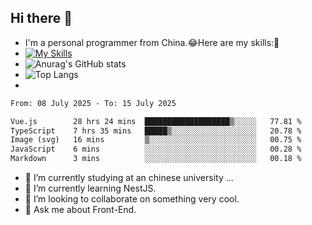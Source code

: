 ## Hi there 👋
- I'm a personal programmer from China.😂Here are my skills:🤔
- [![My Skills](https://skillicons.dev/icons?i=js,html,css,vue,typescript,java,golang)](https://skillicons.dev)
- ![Anurag's GitHub stats](https://github-readme-stats.vercel.app/api?username=FluffyChi-Xing&count_private=true&show_icons=true&theme=radical)
- ![Top Langs](https://github-readme-stats.vercel.app/api/top-langs/?username=FluffyChi-Xing)
- <!--START_SECTION:waka-->

```txt
From: 08 July 2025 - To: 15 July 2025

Vue.js        28 hrs 24 mins  ███████████████████▒░░░░░   77.81 %
TypeScript    7 hrs 35 mins   █████▒░░░░░░░░░░░░░░░░░░░   20.78 %
Image (svg)   16 mins         ▒░░░░░░░░░░░░░░░░░░░░░░░░   00.75 %
JavaScript    6 mins          ░░░░░░░░░░░░░░░░░░░░░░░░░   00.28 %
Markdown      3 mins          ░░░░░░░░░░░░░░░░░░░░░░░░░   00.18 %
```

<!--END_SECTION:waka-->
- 🔭 I’m currently studying at an chinese university ...
- 🌱 I’m currently learning NestJS.
- 👯 I’m looking to collaborate on something very cool.
- 💬 Ask me about Front-End.
